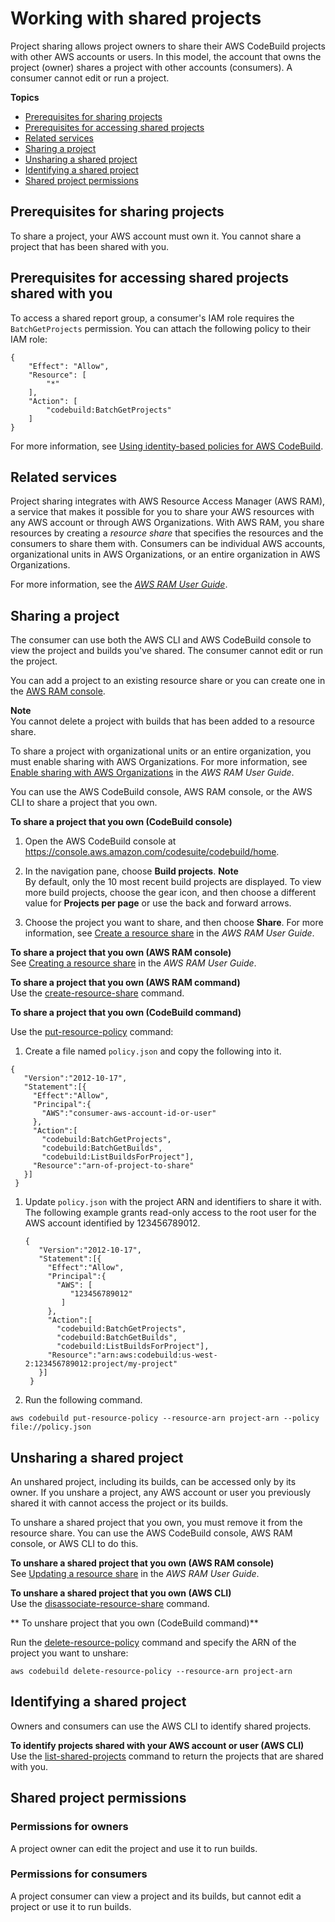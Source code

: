 # Working with shared projects<a name="project-sharing"></a>

Project sharing allows project owners to share their AWS CodeBuild projects with other AWS accounts or users\. In this model, the account that owns the project \(owner\) shares a project with other accounts \(consumers\)\. A consumer cannot edit or run a project\.

**Topics**
+ [Prerequisites for sharing projects](#project-sharing-prereqs)
+ [Prerequisites for accessing shared projects](#project-sharing-access-prereqs)
+ [Related services](#project-sharing-related)
+ [Sharing a project](#project-sharing-share)
+ [Unsharing a shared project](#project-sharing-unshare)
+ [Identifying a shared project](#project-sharing-identify)
+ [Shared project permissions](#project-sharing-perms)

## Prerequisites for sharing projects<a name="project-sharing-prereqs"></a>

 To share a project, your AWS account must own it\. You cannot share a project that has been shared with you\. 

## Prerequisites for accessing shared projects shared with you<a name="project-sharing-access-prereqs"></a>

To access a shared report group, a consumer's IAM role requires the `BatchGetProjects` permission\. You can attach the following policy to their IAM role: 

```
{
    "Effect": "Allow",
    "Resource": [
        "*"
    ],
    "Action": [
        "codebuild:BatchGetProjects"
    ]
}
```

 For more information, see [Using identity\-based policies for AWS CodeBuild](auth-and-access-control-iam-identity-based-access-control.md)\. 

## Related services<a name="project-sharing-related"></a>

Project sharing integrates with AWS Resource Access Manager \(AWS RAM\), a service that makes it possible for you to share your AWS resources with any AWS account or through AWS Organizations\. With AWS RAM, you share resources by creating a *resource share* that specifies the resources and the consumers to share them with\. Consumers can be individual AWS accounts, organizational units in AWS Organizations, or an entire organization in AWS Organizations\.

For more information, see the *[AWS RAM User Guide](https://docs.aws.amazon.com/ram/latest/userguide/)*\.

## Sharing a project<a name="project-sharing-share"></a>

The consumer can use both the AWS CLI and AWS CodeBuild console to view the project and builds you've shared\. The consumer cannot edit or run the project\.

You can add a project to an existing resource share or you can create one in the [AWS RAM console](https://console.aws.amazon.com/ram)\.

**Note**  
 You cannot delete a project with builds that has been added to a resource share\. 

To share a project with organizational units or an entire organization, you must enable sharing with AWS Organizations\. For more information, see [Enable sharing with AWS Organizations](https://docs.aws.amazon.com/ram/latest/userguide/getting-started-sharing.html) in the *AWS RAM User Guide*\.

You can use the AWS CodeBuild console, AWS RAM console, or the AWS CLI to share a project that you own\.

**To share a project that you own \(CodeBuild console\)**

1. Open the AWS CodeBuild console at [https://console\.aws\.amazon\.com/codesuite/codebuild/home](https://console.aws.amazon.com/codesuite/codebuild/home)\.

1. In the navigation pane, choose **Build projects**\.
**Note**  
By default, only the 10 most recent build projects are displayed\. To view more build projects, choose the gear icon, and then choose a different value for **Projects per page** or use the back and forward arrows\.

1.  Choose the project you want to share, and then choose **Share**\. For more information, see [Create a resource share](https://docs.aws.amazon.com/ram/latest/userguide/getting-started-sharing.html#getting-started-sharing-create) in the *AWS RAM User Guide*\. 

**To share a project that you own \(AWS RAM console\)**  
See [Creating a resource share](https://docs.aws.amazon.com/ram/latest/userguide/working-with-sharing.html#working-with-sharing-create) in the *AWS RAM User Guide*\.

**To share a project that you own \(AWS RAM command\)**  
Use the [create\-resource\-share](https://docs.aws.amazon.com/cli/latest/reference/ram/create-resource-share.html) command\.

 **To share a project that you own \(CodeBuild command\)** 

Use the [put\-resource\-policy](https://docs.aws.amazon.com/cli/latest/reference/codebuild/put-resource-policy.html) command:

1.  Create a file named `policy.json` and copy the following into it\. 

   ```
   {
      "Version":"2012-10-17",
      "Statement":[{
        "Effect":"Allow",
        "Principal":{
          "AWS":"consumer-aws-account-id-or-user"
        },
        "Action":[
          "codebuild:BatchGetProjects",
          "codebuild:BatchGetBuilds",
          "codebuild:ListBuildsForProject"],
        "Resource":"arn-of-project-to-share"
      }]
    }
   ```

1. Update `policy.json` with the project ARN and identifiers to share it with\. The following example grants read\-only access to the root user for the AWS account identified by 123456789012\. 

   ```
   {
      "Version":"2012-10-17",
      "Statement":[{
        "Effect":"Allow",
        "Principal":{
          "AWS": [
             "123456789012"
           ]
        },
        "Action":[
          "codebuild:BatchGetProjects",
          "codebuild:BatchGetBuilds",
          "codebuild:ListBuildsForProject"],
        "Resource":"arn:aws:codebuild:us-west-2:123456789012:project/my-project"
      }]
    }
   ```

1.  Run the following command\. 

   ```
   aws codebuild put-resource-policy --resource-arn project-arn --policy file://policy.json
   ```

## Unsharing a shared project<a name="project-sharing-unshare"></a>

An unshared project, including its builds, can be accessed only by its owner\. If you unshare a project, any AWS account or user you previously shared it with cannot access the project or its builds\.

To unshare a shared project that you own, you must remove it from the resource share\. You can use the AWS CodeBuild console, AWS RAM console, or AWS CLI to do this\.

**To unshare a shared project that you own \(AWS RAM console\)**  
See [Updating a resource share](https://docs.aws.amazon.com/ram/latest/userguide/working-with-sharing.html#working-with-sharing-update) in the *AWS RAM User Guide*\.

**To unshare a shared project that you own \(AWS CLI\)**  
Use the [disassociate\-resource\-share](https://docs.aws.amazon.com/cli/latest/reference/ram/disassociate-resource-share.html) command\.

 ** To unshare project that you own \(CodeBuild command\)** 

Run the [delete\-resource\-policy](https://docs.aws.amazon.com/cli/latest/reference/codebuild/delete-resource-policy.html) command and specify the ARN of the project you want to unshare:

```
aws codebuild delete-resource-policy --resource-arn project-arn
```

## Identifying a shared project<a name="project-sharing-identify"></a>

Owners and consumers can use the AWS CLI to identify shared projects\.

**To identify projects shared with your AWS account or user \(AWS CLI\)**  
Use the [list\-shared\-projects](https://docs.aws.amazon.com/cli/latest/reference/codebuild/list-shared-projects.html) command to return the projects that are shared with you\.

## Shared project permissions<a name="project-sharing-perms"></a>

### Permissions for owners<a name="project-perms-owner"></a>

A project owner can edit the project and use it to run builds\.

### Permissions for consumers<a name="project-perms-consumer"></a>

A project consumer can view a project and its builds, but cannot edit a project or use it to run builds\.
